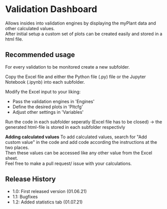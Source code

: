 # Validation Dashboard
Allows insides into validation engines by displaying the myPlant data and other calculated values.  
After initial setup a custom set of plots can be created easily and stored in a html file.


## Recommended usage

For every validation to be monitored create a new subfolder.

Copy the Excel file and either the Python file (.py) file or the Jupyter Notebook (.ipynb) into each subfolder.

Modify the Excel input to your liking:
* Pass the validation engines in 'Engines'
* Define the desired plots in 'Pltcfg'
* Adjust other settings in 'Variables'

Run the code in each subfolder seperatly (Excel file has to be closed) -> the generated html-file is stored in each subfolder respectivly

__Adding calculated values__
To add calculated values, search for "Add custom value" in the code and add code according the instructions at the two places.  
Then these values can be accessed like any other value from the Excel sheet.  
Feel free to make a pull request/ issue with your calculations.

## Release History

-  1.0: First released version (01.06.21)
-  1.1: Bugfixes
-  1.2: Added statistics tab (01.07.21)
